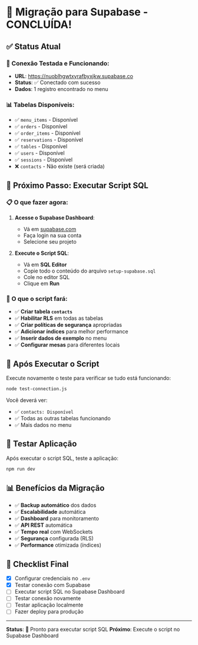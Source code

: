 # 🎉 Migração para Supabase - CONCLUÍDA!

## ✅ Status Atual

### 🔗 Conexão Testada e Funcionando:
- **URL**: https://nuoblhgwtxyrafbyxjkw.supabase.co
- **Status**: ✅ Conectado com sucesso
- **Dados**: 1 registro encontrado no menu

### 📊 Tabelas Disponíveis:
- ✅ `menu_items` - Disponível
- ✅ `orders` - Disponível  
- ✅ `order_items` - Disponível
- ✅ `reservations` - Disponível
- ✅ `tables` - Disponível
- ✅ `users` - Disponível
- ✅ `sessions` - Disponível
- ❌ `contacts` - Não existe (será criada)

## 🚀 Próximo Passo: Executar Script SQL

### 📋 O que fazer agora:

1. **Acesse o Supabase Dashboard**:
   - Vá em [supabase.com](https://supabase.com)
   - Faça login na sua conta
   - Selecione seu projeto

2. **Execute o Script SQL**:
   - Vá em **SQL Editor**
   - Copie todo o conteúdo do arquivo `setup-supabase.sql`
   - Cole no editor SQL
   - Clique em **Run**

### 🎯 O que o script fará:

- ✅ **Criar tabela `contacts`**
- ✅ **Habilitar RLS** em todas as tabelas
- ✅ **Criar políticas de segurança** apropriadas
- ✅ **Adicionar índices** para melhor performance
- ✅ **Inserir dados de exemplo** no menu
- ✅ **Configurar mesas** para diferentes locais

## 🧪 Após Executar o Script

Execute novamente o teste para verificar se tudo está funcionando:

```bash
node test-connection.js
```

Você deverá ver:
- ✅ `contacts: Disponível`
- ✅ Todas as outras tabelas funcionando
- ✅ Mais dados no menu

## 🚀 Testar Aplicação

Após executar o script SQL, teste a aplicação:

```bash
npm run dev
```

## 📊 Benefícios da Migração

- ✅ **Backup automático** dos dados
- ✅ **Escalabilidade** automática
- ✅ **Dashboard** para monitoramento
- ✅ **API REST** automática
- ✅ **Tempo real** com WebSockets
- ✅ **Segurança** configurada (RLS)
- ✅ **Performance** otimizada (índices)

## 🎯 Checklist Final

- [x] Configurar credenciais no `.env`
- [x] Testar conexão com Supabase
- [ ] Executar script SQL no Supabase Dashboard
- [ ] Testar conexão novamente
- [ ] Testar aplicação localmente
- [ ] Fazer deploy para produção

---

**Status**: 🚀 Pronto para executar script SQL
**Próximo**: Execute o script no Supabase Dashboard 
